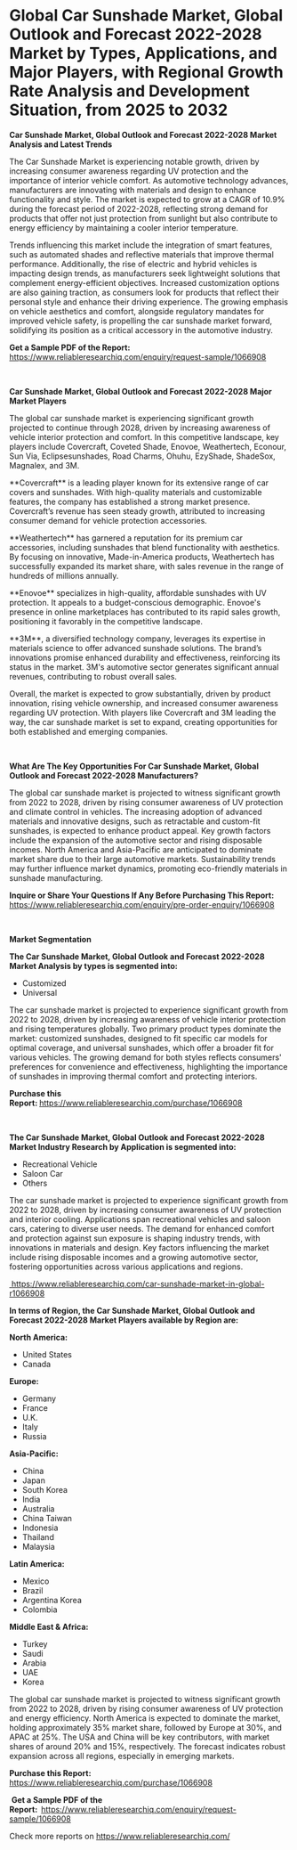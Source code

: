 <p><h1>Global Car Sunshade Market, Global Outlook and Forecast 2022-2028 Market by Types, Applications, and Major Players, with Regional Growth Rate Analysis and Development Situation, from 2025 to 2032</h1></p><p><strong>Car Sunshade Market, Global Outlook and Forecast 2022-2028 Market Analysis and Latest Trends</strong></p>
<p><p>The Car Sunshade Market is experiencing notable growth, driven by increasing consumer awareness regarding UV protection and the importance of interior vehicle comfort. As automotive technology advances, manufacturers are innovating with materials and design to enhance functionality and style. The market is expected to grow at a CAGR of 10.9% during the forecast period of 2022-2028, reflecting strong demand for products that offer not just protection from sunlight but also contribute to energy efficiency by maintaining a cooler interior temperature. </p><p>Trends influencing this market include the integration of smart features, such as automated shades and reflective materials that improve thermal performance. Additionally, the rise of electric and hybrid vehicles is impacting design trends, as manufacturers seek lightweight solutions that complement energy-efficient objectives. Increased customization options are also gaining traction, as consumers look for products that reflect their personal style and enhance their driving experience. The growing emphasis on vehicle aesthetics and comfort, alongside regulatory mandates for improved vehicle safety, is propelling the car sunshade market forward, solidifying its position as a critical accessory in the automotive industry.</p></p>
<p><strong>Get a Sample PDF of the Report:&nbsp;</strong> <a href="https://www.reliableresearchiq.com/enquiry/request-sample/1066908?utm_campaign=2752&utm_medium=2&utm_source=Github&utm_content=ia&utm_term=21032025&utm_id=car-sunshade-market-global-outlook-and-forecast-2022-2028">https://www.reliableresearchiq.com/enquiry/request-sample/1066908</a></p>
<p>&nbsp;</p>
<p><strong>Car Sunshade Market, Global Outlook and Forecast 2022-2028 Major Market Players</strong></p>
<p><p>The global car sunshade market is experiencing significant growth projected to continue through 2028, driven by increasing awareness of vehicle interior protection and comfort. In this competitive landscape, key players include Covercraft, Coveted Shade, Enovoe, Weathertech, Econour, Sun Via, Eclipsesunshades, Road Charms, Ohuhu, EzyShade, ShadeSox, Magnalex, and 3M.</p><p>**Covercraft** is a leading player known for its extensive range of car covers and sunshades. With high-quality materials and customizable features, the company has established a strong market presence. Covercraft’s revenue has seen steady growth, attributed to increasing consumer demand for vehicle protection accessories.</p><p>**Weathertech** has garnered a reputation for its premium car accessories, including sunshades that blend functionality with aesthetics. By focusing on innovative, Made-in-America products, Weathertech has successfully expanded its market share, with sales revenue in the range of hundreds of millions annually.</p><p>**Enovoe** specializes in high-quality, affordable sunshades with UV protection. It appeals to a budget-conscious demographic. Enovoe's presence in online marketplaces has contributed to its rapid sales growth, positioning it favorably in the competitive landscape.</p><p>**3M**, a diversified technology company, leverages its expertise in materials science to offer advanced sunshade solutions. The brand’s innovations promise enhanced durability and effectiveness, reinforcing its status in the market. 3M's automotive sector generates significant annual revenues, contributing to robust overall sales.</p><p>Overall, the market is expected to grow substantially, driven by product innovation, rising vehicle ownership, and increased consumer awareness regarding UV protection. With players like Covercraft and 3M leading the way, the car sunshade market is set to expand, creating opportunities for both established and emerging companies.</p></p>
<p>&nbsp;</p>
<p><strong>What Are The Key Opportunities For Car Sunshade Market, Global Outlook and Forecast 2022-2028 Manufacturers?</strong></p>
<p><p>The global car sunshade market is projected to witness significant growth from 2022 to 2028, driven by rising consumer awareness of UV protection and climate control in vehicles. The increasing adoption of advanced materials and innovative designs, such as retractable and custom-fit sunshades, is expected to enhance product appeal. Key growth factors include the expansion of the automotive sector and rising disposable incomes. North America and Asia-Pacific are anticipated to dominate market share due to their large automotive markets. Sustainability trends may further influence market dynamics, promoting eco-friendly materials in sunshade manufacturing.</p></p>
<p><strong>Inquire or Share Your Questions If Any Before Purchasing This Report:</strong> <a href="https://www.reliableresearchiq.com/enquiry/pre-order-enquiry/1066908?utm_campaign=2752&utm_medium=2&utm_source=Github&utm_content=ia&utm_term=21032025&utm_id=car-sunshade-market-global-outlook-and-forecast-2022-2028">https://www.reliableresearchiq.com/enquiry/pre-order-enquiry/1066908</a></p>
<p>&nbsp;</p>
<p><strong>Market Segmentation</strong></p>
<p><strong>The Car Sunshade Market, Global Outlook and Forecast 2022-2028 Market Analysis by types is segmented into:</strong></p>
<p><ul><li>Customized</li><li>Universal</li></ul></p>
<p><p>The car sunshade market is projected to experience significant growth from 2022 to 2028, driven by increasing awareness of vehicle interior protection and rising temperatures globally. Two primary product types dominate the market: customized sunshades, designed to fit specific car models for optimal coverage, and universal sunshades, which offer a broader fit for various vehicles. The growing demand for both styles reflects consumers' preferences for convenience and effectiveness, highlighting the importance of sunshades in improving thermal comfort and protecting interiors.</p></p>
<p><strong>Purchase this Report:&nbsp;</strong><a href="https://www.reliableresearchiq.com/purchase/1066908?utm_campaign=2752&utm_medium=2&utm_source=Github&utm_content=ia&utm_term=21032025&utm_id=car-sunshade-market-global-outlook-and-forecast-2022-2028">https://www.reliableresearchiq.com/purchase/1066908</a></p>
<p>&nbsp;</p>
<p><strong>The Car Sunshade Market, Global Outlook and Forecast 2022-2028 Market Industry Research by Application is segmented into:</strong></p>
<p><ul><li>Recreational Vehicle</li><li>Saloon Car</li><li>Others</li></ul></p>
<p><p>The car sunshade market is projected to experience significant growth from 2022 to 2028, driven by increasing consumer awareness of UV protection and interior cooling. Applications span recreational vehicles and saloon cars, catering to diverse user needs. The demand for enhanced comfort and protection against sun exposure is shaping industry trends, with innovations in materials and design. Key factors influencing the market include rising disposable incomes and a growing automotive sector, fostering opportunities across various applications and regions.</p></p>
<p><a href="https://www.reliableresearchiq.com/car-sunshade-market-in-global-r1066908?utm_campaign=2752&utm_medium=2&utm_source=Github&utm_content=ia&utm_term=21032025&utm_id=car-sunshade-market-global-outlook-and-forecast-2022-2028">&nbsp;https://www.reliableresearchiq.com/car-sunshade-market-in-global-r1066908</a></p>
<p><strong>In terms of Region, the Car Sunshade Market, Global Outlook and Forecast 2022-2028 Market Players available by Region are:</strong></p>
<p>
    <p> <strong> North America: </strong>
        <ul>
            <li>United States</li>
            <li>Canada</li>
        </ul>
        </p> 
    <p> <strong> Europe: </strong>
        <ul>
            <li>Germany</li>
            <li>France</li>
            <li>U.K.</li>
            <li>Italy</li>
            <li>Russia</li>
        </ul>
        </p> 
    <p> <strong> Asia-Pacific: </strong>
        <ul>
            <li>China</li>
            <li>Japan</li>
            <li>South Korea</li>
            <li>India</li>
            <li>Australia</li>
            <li>China Taiwan</li>
            <li>Indonesia</li>
            <li>Thailand</li>
            <li>Malaysia</li>
        </ul>
        </p> 
    <p> <strong> Latin America: </strong>
        <ul>
            <li>Mexico</li>
            <li>Brazil</li>
            <li>Argentina Korea</li>
            <li>Colombia</li>
        </ul>
        </p> 
    <p> <strong> Middle East & Africa: </strong>
        <ul>
            <li>Turkey</li>
            <li>Saudi</li>
            <li>Arabia</li>
            <li>UAE</li>
            <li>Korea</li>
        </ul>
    </p>
    </p>
<p><p>The global car sunshade market is projected to witness significant growth from 2022 to 2028, driven by rising consumer awareness of UV protection and energy efficiency. North America is expected to dominate the market, holding approximately 35% market share, followed by Europe at 30%, and APAC at 25%. The USA and China will be key contributors, with market shares of around 20% and 15%, respectively. The forecast indicates robust expansion across all regions, especially in emerging markets.</p></p>
<p><strong>Purchase this Report: </strong><a href="https://www.reliableresearchiq.com/purchase/1066908?utm_campaign=2752&utm_medium=2&utm_source=Github&utm_content=ia&utm_term=21032025&utm_id=car-sunshade-market-global-outlook-and-forecast-2022-2028">https://www.reliableresearchiq.com/purchase/1066908</a></p>
<p>&nbsp;<strong>Get a Sample PDF of the Report:&nbsp;&nbsp;</strong><a href="https://www.reliableresearchiq.com/enquiry/request-sample/1066908?utm_campaign=2752&utm_medium=2&utm_source=Github&utm_content=ia&utm_term=21032025&utm_id=car-sunshade-market-global-outlook-and-forecast-2022-2028">https://www.reliableresearchiq.com/enquiry/request-sample/1066908</a></p>
<p><strong></strong></p>
<p>Check more reports on <a href="https://www.reliableresearchiq.com/?utm_campaign=2752&utm_medium=2&utm_source=Github&utm_content=ia&utm_term=21032025&utm_id=car-sunshade-market-global-outlook-and-forecast-2022-2028">https://www.reliableresearchiq.com/</a></p>